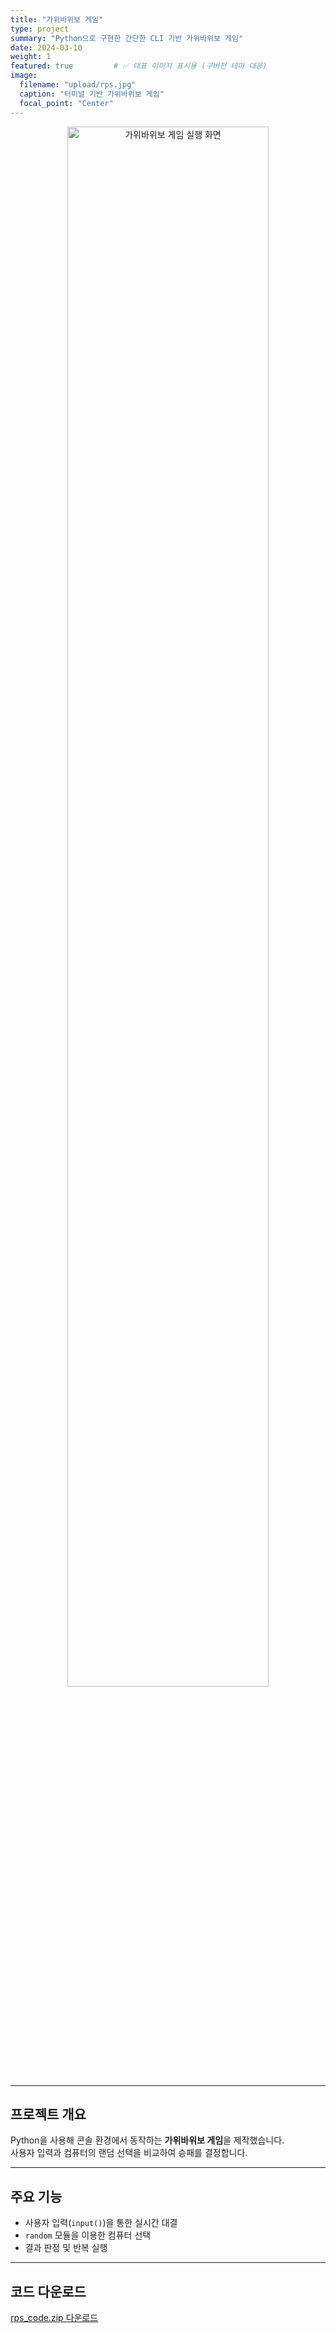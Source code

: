 ```yaml
---
title: "가위바위보 게임"
type: project
summary: "Python으로 구현한 간단한 CLI 기반 가위바위보 게임"
date: 2024-03-10
weight: 1
featured: true         # ✅ 대표 이미지 표시용 (구버전 테마 대응)
image:
  filename: "upload/rps.jpg"
  caption: "터미널 기반 가위바위보 게임"
  focal_point: "Center"
---
```


<p align="center">
  <img src="/uploads/rps.jpg" alt="가위바위보 게임 실행 화면" width="80%">
</p>

---

## <i class="fab fa-ubuntu"></i>  프로젝트 개요
Python을 사용해 콘솔 환경에서 동작하는 **가위바위보 게임**을 제작했습니다.  
사용자 입력과 컴퓨터의 랜덤 선택을 비교하여 승패를 결정합니다.

---

## <i class="fab fa-steam-symbol"></i> 주요 기능
- 사용자 입력(`input()`)을 통한 실시간 대결  
- `random` 모듈을 이용한 컴퓨터 선택  
- 결과 판정 및 반복 실행  

---

## <i class="fab fa-dropbox"></i> 코드 다운로드
[ rps_code.zip 다운로드](rps_code.zip)


